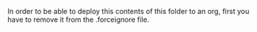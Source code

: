 In order to be able to deploy this contents of this folder to an org, first you have to remove it from the .forceignore file.
